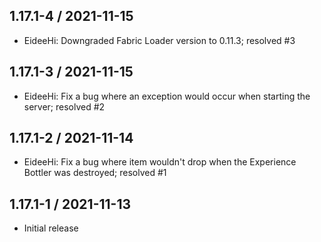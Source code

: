 ## 1.17.1-4 / 2021-11-15
* EideeHi: Downgraded Fabric Loader version to 0.11.3; resolved #3

## 1.17.1-3 / 2021-11-15
* EideeHi: Fix a bug where an exception would occur when starting the server; resolved #2

## 1.17.1-2 / 2021-11-14
* EideeHi: Fix a bug where item wouldn't drop when the Experience Bottler was destroyed; resolved #1

## 1.17.1-1 / 2021-11-13
* Initial release
